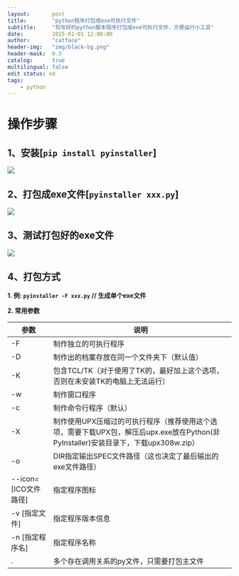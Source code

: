 ```yaml
---
layout:       post
title:        "python程序打包成exe可执行文件"
subtitle:     "将写好的python脚本程序打包成exe可执行文件，方便运行小工具"
date:         2015-01-01 12:00:00
author:       "catface"
header-img:   "img/black-bg.png"
header-mask:  0.3
catalog:      true
multilingual: false
edit status: ed
tags:
    - python
---
```


# 操作步骤

## 1、安装[`pip install pyinstaller`]

![](https://img-blog.csdn.net/20180326114734325?watermark/2/text/aHR0cHM6Ly9ibG9nLmNzZG4ubmV0L2l0Q2F0ZmFjZQ==/font/5a6L5L2T/fontsize/400/fill/I0JBQkFCMA==/dissolve/70)

## 2、打包成exe文件[`pyinstaller xxx.py`]

![](https://img-blog.csdn.net/2018032611491079?watermark/2/text/aHR0cHM6Ly9ibG9nLmNzZG4ubmV0L2l0Q2F0ZmFjZQ==/font/5a6L5L2T/fontsize/400/fill/I0JBQkFCMA==/dissolve/70)

## 3、测试打包好的exe文件

![](https://img-blog.csdn.net/20180326114956566?watermark/2/text/aHR0cHM6Ly9ibG9nLmNzZG4ubmV0L2l0Q2F0ZmFjZQ==/font/5a6L5L2T/fontsize/400/fill/I0JBQkFCMA==/dissolve/70)

## 4、打包方式

**1. 例: `pyinstaller -F xxx.py` // 生成单个exe文件**

**2. 常用参数**

| 参数 | 说明 |
| --- | --- |
| -F | 制作独立的可执行程序 |
| -D | 制作出的档案存放在同一个文件夹下（默认值）|
| -K | 包含TCL/TK（对于使用了TK的，最好加上这个选项，否则在未安装TK的电脑上无法运行）|
| -w | 制作窗口程序 |
| -c | 制作命令行程序（默认）|
| -X | 制作使用UPX压缩过的可执行程序（推荐使用这个选项，需要下载UPX包，解压后upx.exe放在Python(非PyInstaller)安装目录下，下载upx308w.zip）|
| -o | DIR指定输出SPEC文件路径（这也决定了最后输出的exe文件路径）|
| --icon=[ICO文件路径] | 指定程序图标 |
| -v [指定文件] | 指定程序版本信息 |
| -n [指定程序名] | 指定程序名称 |
| . | 多个存在调用关系的py文件，只需要打包主文件 |